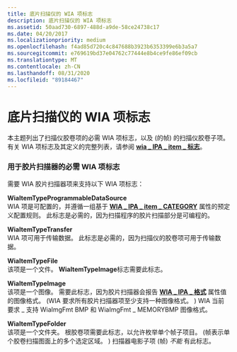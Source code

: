 ```yaml
---
title: 底片扫描仪的 WIA 项标志
description: 底片扫描仪的 WIA 项标志
ms.assetid: 50aad730-6897-488d-a9de-58ce24738c17
ms.date: 04/20/2017
ms.localizationpriority: medium
ms.openlocfilehash: f4ad85d720c4c847688b3923b6353399e6b3a5a7
ms.sourcegitcommit: e769619bd37e04762c77444e8b4ce9fe86ef09cb
ms.translationtype: MT
ms.contentlocale: zh-CN
ms.lasthandoff: 08/31/2020
ms.locfileid: "89184467"
---
```

# <a name="wia-item-flags-for-film-scanners"></a>底片扫描仪的 WIA 项标志





本主题列出了扫描仪胶卷项的必需 WIA 项标志，以及 (的帧) 的扫描仪胶卷子项。 有关 WIA 项标志及其定义的完整列表，请参阅 [**wia \_ IPA \_ item \_ 标志**](./wia-ipa-item-flags.md)。

### <a name="required-wia-item-flags-for-film-scanners"></a>用于胶片扫描器的必需 WIA 项标志

需要 WIA 胶片扫描器项来支持以下 WIA 项标志：

<a href="" id="wiaitemtypeprogrammabledatasource"></a>**WiaItemTypeProgrammableDataSource**  
WIA 项是可配置的，并遵循一组基于 [**WIA \_ IPA \_ item \_ CATEGORY**](./wia-ipa-item-category.md) 属性的预定义配置规则。 此标志是必需的，因为扫描程序的胶片扫描部分是可编程的。

<a href="" id="wiaitemtypetransfer"></a>**WiaItemTypeTransfer**  
WIA 项可用于传输数据。 此标志是必需的，因为扫描仪的胶卷项可用于传输数据。

<a href="" id="wiaitemtypefile"></a>**WiaItemTypeFile**  
该项是一个文件。 **WiaItemTypeImage**标志需要此标志。

<a href="" id="wiaitemtypeimage"></a>**WiaItemTypeImage**  
该项是一个图像。 需要此标志，因为胶片扫描器会报告 [**WIA \_ IPA \_ 格式**](./wia-ipa-format.md) 属性值的图像格式。  (WIA 要求所有胶片扫描器项至少支持一种图像格式。 ) WIA 当前要求 \_ 支持 WiaImgFmt BMP 和 WiaImgFmt \_ MEMORYBMP 图像格式。

<a href="" id="wiaitemtypefolder"></a>**WiaItemTypeFolder**  
该项是一个文件夹。 根胶卷项需要此标志，以允许枚举单个帧子项目。  (帧表示单个胶卷扫描图面上的多个选定区域。 ) 扫描器电影子项 (帧) *不能* 有此标志。

 

